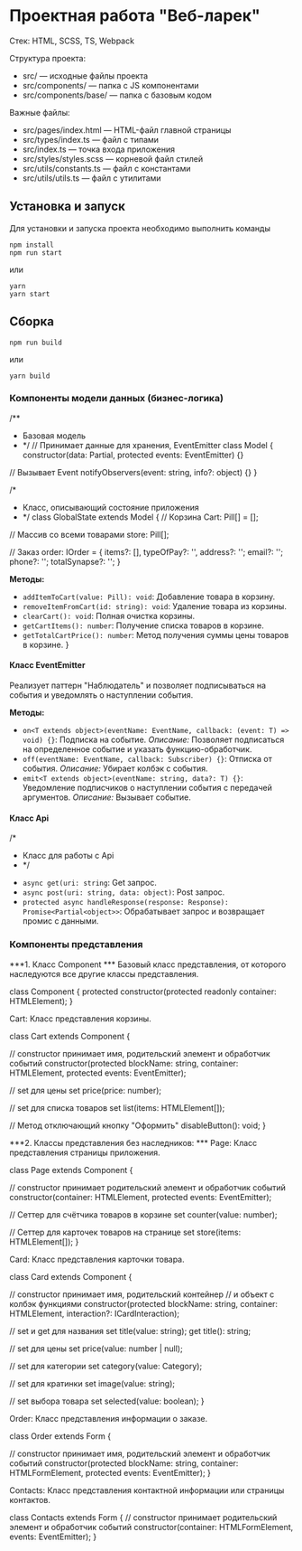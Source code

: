 # Проектная работа "Веб-ларек"

Стек: HTML, SCSS, TS, Webpack

Структура проекта:
- src/ — исходные файлы проекта
- src/components/ — папка с JS компонентами
- src/components/base/ — папка с базовым кодом

Важные файлы:
- src/pages/index.html — HTML-файл главной страницы
- src/types/index.ts — файл с типами
- src/index.ts — точка входа приложения
- src/styles/styles.scss — корневой файл стилей
- src/utils/constants.ts — файл с константами
- src/utils/utils.ts — файл с утилитами

## Установка и запуск
Для установки и запуска проекта необходимо выполнить команды

```
npm install
npm run start
```

или

```
yarn
yarn start
```
## Сборка

```
npm run build
```

или

```
yarn build
```
### Компоненты модели данных (бизнес-логика)

/**
 * Базовая модель
 * */
 // Принимает данные для хранения, EventEmitter
class Model<T> {
  constructor(data: Partial<T>, protected events: EventEmitter) {}

  // Вызывает Event
  notifyObservers(event: string, info?: object) {}
}

/*
  * Класс, описывающий состояние приложения
  * */
class GlobalState extends Model<IGlobalState> {
  // Корзина
  Cart: Pill[] = [];

  // Массив со всеми товарами
  store: Pill[];

  // Заказ
   order: IOrder = {
    items?: [],
    typeOfPay?: '',
    address?: '';
    email?: '';
    phone?: '';
    totalSynapse?: '';
  }
  
**Методы:**
  - `addItemToCart(value: Pill): void`: Добавление товара в корзину.
  - `removeItemFromCart(id: string): void`: Удаление товара из корзины.
  - `clearCart(): void`: Полная очистка корзины.
  - `getCartItems(): number`:  Получение списка товаров в корзине.
  - `getTotalCartPrice(): number`: Метод получения суммы цены товаров в корзине.
}

#### Класс EventEmitter

Реализует паттерн "Наблюдатель" и позволяет подписываться на события и уведомлять о наступлении события.

**Методы:**
  - `on<T extends object>(eventName: EventName, callback: (event: T) => void) {}`: Подписка на событие.
    *Описание:* Позволяет подписаться на определенное событие и указать функцию-обработчик.
  - `off(eventName: EventName, callback: Subscriber) {}`: Отписка от события.
    *Описание:* Убирает колбэк с события.
  - `emit<T extends object>(eventName: string, data?: T) {}`: Уведомление подписчиков о наступлении события с передачей аргументов.
    *Описание:* Вызывает событие.

#### Класс Api
/*
  * Класс для работы с Api
  * */

  - `async get(uri: string`: Get запрос.
  - `async post(uri: string, data: object)`: Post запрос.
  - `protected async handleResponse(response: Response): Promise<Partial<object>>`: Обрабатывает запрос и возвращает промис с данными.

### Компоненты представления
***1. Класс Component ***
Базовый класс представления, от которого наследуются все другие классы представления.

class Component<T> {
  protected constructor(protected readonly container: HTMLElement);
}

Cart: Класс представления корзины.

class Cart extends Component<ICart> {

  // constructor принимает имя, родительский элемент и обработчик событий
  constructor(protected blockName: string, container: HTMLElement, protected events: EventEmitter);

  // set для цены
  set price(price: number);

  // set для списка товаров 
  set list(items: HTMLElement[]);

  // Метод отключающий кнопку "Оформить"
  disableButton(): void;
}

***2. Классы представления без наследников: ***
Page: Класс представления страницы приложения.

class Page extends Component<IPage> {

  // constructor принимает родительский элемент и обработчик событий
  constructor(container: HTMLElement, protected events: EventEmitter);

  // Сеттер для счётчика товаров в корзине
  set counter(value: number);

  // Сеттер для карточек товаров на странице
  set store(items: HTMLElement[]);
}

Card: Класс представления карточки товара.

class Card extends Component<ICard> {

  // constructor принимает имя, родительский контейнер
  // и объект с колбэк функциями
  constructor(protected blockName: string, container: HTMLElement, interaction?: ICardInteraction);

  // set и get для названия
  set title(value: string);
  get title(): string;

   // set для цены
  set price(value: number | null);

  // set для категории
  set category(value: Category);

  // set для кратинки
  set image(value: string);

  // set выбора товара
  set selected(value: boolean);
}

Order: Класс представления информации о заказе.

class Order extends Form<IOrder> {

  // constructor принимает имя, родительский элемент и обработчик событий
  constructor(protected blockName: string, container: HTMLFormElement, protected events: EventEmitter);
}

Contacts: Класс представления контактной информации или страницы контактов.

class Contacts extends Form<IContacts> {
  // constructor принимает родительский элемент и обработчик событий
  constructor(container: HTMLFormElement, events: EventEmitter);
}

